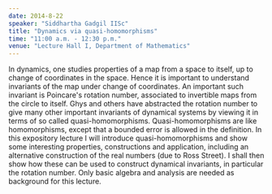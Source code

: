 ```yaml
---
date: 2014-8-22
speaker: "Siddhartha Gadgil IISc"
title: "Dynamics via quasi-homomorphisms"
time: "11:00 a.m. - 12:30 p.m." 
venue: "Lecture Hall I, Department of Mathematics"
---
```

In dynamics, one studies properties of a map from a space to itself, up to change of coordinates in the space. Hence it is important to understand invariants of the map under change of coordinates. An important such invariant is Poincare's rotation number, associated to invertible maps from the circle to itself. Ghys and others have abstracted the rotation number to give many other important invariants of dynamical systems by viewing it in terms of so called quasi-homomorphisms. Quasi-homomorphisms are like homomorphisms, except that a bounded error is allowed in the definition. In this expository lecture I will introduce quasi-homomorphisms and show some interesting properties, constructions and application, including an alternative construction of the real numbers (due to Ross Street). I shall then show how these can be used to construct dynamical invariants, in particular the rotation number. Only basic algebra and analysis are needed as background for this lecture.
